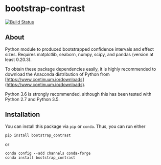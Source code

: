 # bootstrap-contrast
[![Build Status](https://travis-ci.org/josesho/bootstrap_contrast.svg?branch=master)](https://travis-ci.org/josesho/bootstrap_contrast)

## About

Python module to produced bootstrapped confidence intervals and effect sizes. Requires matplotlib, seaborn, numpy, scipy, and pandas (version at least 0.20.3).

To obtain these package dependencies easily, it is highly recommended to download the Anaconda distribution of Python from [https://www.continuum.io/downloads](https://www.continuum.io/downloads).

Python 3.6 is strongly recommended, although this has been tested with Python 2.7 and Python 3.5.

## Installation

You can install this package via `pip` or `conda`. Thus, you can run either

```
pip install bootstrap_contrast
```
or

```
conda config --add channels conda-forge
conda install bootstrap_contrast
```
